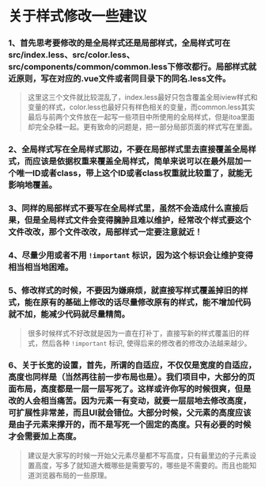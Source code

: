 # 关于样式修改一些建议

### 1、首先思考要修改的是全局样式还是局部样式，全局样式可在src/index.less、src/color.less、src/components/common/common.less下修改都行。局部样式就近原则，写在对应的.vue文件或者同目录下的同名.less文件。

> 这里这三个文件就比较混乱了，index.less最好只包含覆盖全局iview样式和变量的样式，color.less也最好只有样色相关的变量，而common.less其实最后与前两个文件放在一起写一些项目中所使用的全局样式，但是itoa里面却完全杂糅一起。更有致命的问题是，把一部分局部页面的样式写在里面。

### 2、全局样式写在全局样式那边，不要在局部样式里去直接覆盖全局样式，而应该是依据权重来覆盖全局样式，简单来说可以在最外层加一个唯一ID或者class，带上这个ID或者class权重就比较重了，就能无影响地覆盖。

### 3、同样的局部样式不要写在全局样式里，虽然不会造成什么直接后果，但是全局样式文件会变得臃肿且难以维护，经常改个样式要这个文件改改，那个文件改改，局部样式一定要注意**就近**！

### 4、尽量少用或者不用 ```!important``` 标识，因为这个标识会让维护变得相当相当地困难。

### 5、修改样式的时候，不要因为嫌麻烦，就直接写样式覆盖掉旧的样式，能在原有的基础上修改的话尽量修改原有的样式，能不增加代码就不加，能减少代码就尽量精简。

> 很多时候样式不好改就是因为一直在打补丁，直接写新的样式覆盖旧的样式，然后各种 ```!important``` 标识, 使得后来的修改者的修改办法越来越少。

### 6、关于长宽的设置，首先，所谓的自适应，不仅仅是宽度的自适应，高度也同样是（当然再往前一步布局也是）。我们项目中，大部分的页面布局，高度都是一层一层写死了。这样或许你写的时候很爽，但是改的人会相当痛苦。因为元素一有变动，就要一层层地去修改高度，可扩展性非常差，而且UI就会错位。大部分时候，父元素的高度应该是由子元素来撑开的，而不是写死一个固定的高度。只有必要的时候才会需要加上高度。

> 建议是大家写的时候一开始父元素尽量都不写高度，只有最里边的子元素设置高度，写多了就知道大概哪些是需要写的，哪些是不需要的。而且也能知道浏览器布局的一些原理。
